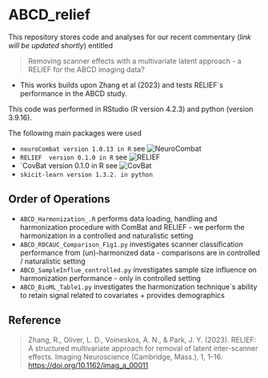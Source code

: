 # ABCD_relief

This repository stores code and analyses for our recent commentary (*link will be updated shortly*) entitled 

> Removing scanner effects with a multivariate latent approach - a RELIEF for the ABCD imaging data? 

* This works builds upon Zhang et al (2023) and tests RELIEF´s performance in the ABCD study. 


This code was performed in RStudio (R version 4.2.3) and python (version 3.9.16). 

The following main packages were used
- `neuroCombat version 1.0.13 in R` see ![NeuroCombat](https://github.com/Jfortin1/neuroCombat_Rpackage)
- `RELIEF  version 0.1.0 in R` see ![RELIEF](https://github.com/junjypark/RELIEF)
- `CovBat version 0.1.0 in R see ![CovBat](https://github.com/andy1764/CovBat_Harmonization)
- `skicit-learn version 1.3.2. in python`


## Order of Operations

- `ABCD_Harmonization_.R` performs data loading, handling and harmonization procedure with ComBat and RELIEF - we perform the harmonization in a controlled and naturalistic setting 
- `ABCD_ROCAUC_Comparison_Fig1.py` investigates scanner classification performance from (un)-harmonized data - comparisons are in controlled / naturalistic setting
- `ABCD_SampleInflue_controlled.py` investigates sample size influence on harmonization performance - only in controlled setting
- `ABCD_BioML_Table1.py` investigates the harmonization technique´s ability to retain signal related to covariates + provides demographics



## Reference 

> Zhang, R., Oliver, L. D., Voineskos, A. N., & Park, J. Y. (2023). RELIEF: A structured multivariate approach for removal of latent inter-scanner effects. Imaging Neuroscience (Cambridge, Mass.), 1, 1–16. https://doi.org/10.1162/imag_a_00011
